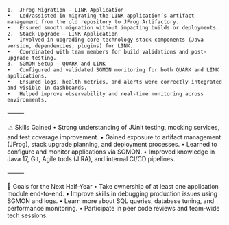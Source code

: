 	1.	JFrog Migration – LINK Application
	•	Led/assisted in migrating the LINK application’s artifact management from the old repository to JFrog Artifactory.
	•	Ensured smooth migration without impacting builds or deployments.
	2.	Stack Upgrade – LINK Application
	•	Involved in upgrading core technology stack components (Java version, dependencies, plugins) for LINK.
	•	Coordinated with team members for build validations and post-upgrade testing.
	3.	SGMON Setup – QUARK and LINK
	•	Configured and validated SGMON monitoring for both QUARK and LINK applications.
	•	Ensured logs, health metrics, and alerts were correctly integrated and visible in dashboards.
	•	Helped improve observability and real-time monitoring across environments.

⸻

📈 Skills Gained
	•	Strong understanding of JUnit testing, mocking services, and test coverage improvement.
	•	Gained exposure to artifact management (JFrog), stack upgrade planning, and deployment processes.
	•	Learned to configure and monitor applications via SGMON.
	•	Improved knowledge in Java 17, Git, Agile tools (JIRA), and internal CI/CD pipelines.

⸻

🎯 Goals for the Next Half-Year
	•	Take ownership of at least one application module end-to-end.
	•	Improve skills in debugging production issues using SGMON and logs.
	•	Learn more about SQL queries, database tuning, and performance monitoring.
	•	Participate in peer code reviews and team-wide tech sessions.